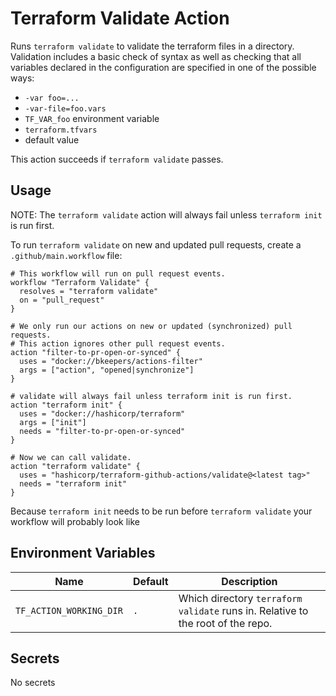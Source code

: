 # Terraform Validate Action
Runs `terraform validate` to validate the terraform files in a directory.
Validation includes a basic check of syntax as well as checking that all variables declared
in the configuration are specified in one of the possible ways:
* `-var foo=...`
* `-var-file=foo.vars`
* `TF_VAR_foo` environment variable
* `terraform.tfvars`
* default value

This action succeeds if `terraform validate` passes.

## Usage
NOTE: The `terraform validate` action will always fail unless `terraform init` is run first.

To run `terraform validate` on new and updated pull requests, create a `.github/main.workflow` file:
```workflow
# This workflow will run on pull request events.
workflow "Terraform Validate" {
  resolves = "terraform validate"
  on = "pull_request"
}

# We only run our actions on new or updated (synchronized) pull requests.
# This action ignores other pull request events.
action "filter-to-pr-open-or-synced" {
  uses = "docker://bkeepers/actions-filter"
  args = ["action", "opened|synchronize"]
}

# validate will always fail unless terraform init is run first.
action "terraform init" {
  uses = "docker://hashicorp/terraform"
  args = ["init"]
  needs = "filter-to-pr-open-or-synced"
}

# Now we can call validate.
action "terraform validate" {
  uses = "hashicorp/terraform-github-actions/validate@<latest tag>"
  needs = "terraform init"
}
```

Because `terraform init` needs to be run before `terraform validate` your workflow will probably look like

## Environment Variables
| Name                    | Default | Description                                                                     |
|-------------------------|---------|---------------------------------------------------------------------------------|
| `TF_ACTION_WORKING_DIR` | `.`     | Which directory `terraform validate` runs in. Relative to the root of the repo. |

## Secrets
No secrets
